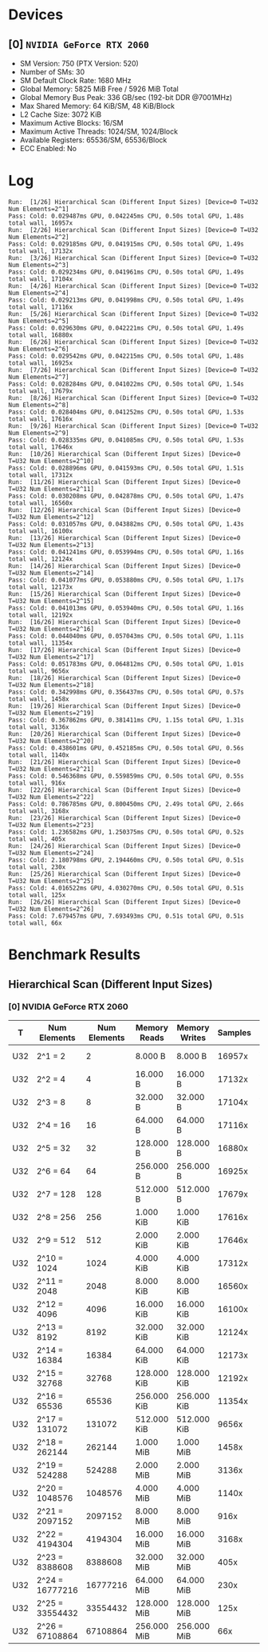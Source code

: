 # Devices

## [0] `NVIDIA GeForce RTX 2060`
* SM Version: 750 (PTX Version: 520)
* Number of SMs: 30
* SM Default Clock Rate: 1680 MHz
* Global Memory: 5825 MiB Free / 5926 MiB Total
* Global Memory Bus Peak: 336 GB/sec (192-bit DDR @7001MHz)
* Max Shared Memory: 64 KiB/SM, 48 KiB/Block
* L2 Cache Size: 3072 KiB
* Maximum Active Blocks: 16/SM
* Maximum Active Threads: 1024/SM, 1024/Block
* Available Registers: 65536/SM, 65536/Block
* ECC Enabled: No

# Log

```
Run:  [1/26] Hierarchical Scan (Different Input Sizes) [Device=0 T=U32 Num Elements=2^1]
Pass: Cold: 0.029487ms GPU, 0.042245ms CPU, 0.50s total GPU, 1.48s total wall, 16957x 
Run:  [2/26] Hierarchical Scan (Different Input Sizes) [Device=0 T=U32 Num Elements=2^2]
Pass: Cold: 0.029185ms GPU, 0.041915ms CPU, 0.50s total GPU, 1.49s total wall, 17132x 
Run:  [3/26] Hierarchical Scan (Different Input Sizes) [Device=0 T=U32 Num Elements=2^3]
Pass: Cold: 0.029234ms GPU, 0.041961ms CPU, 0.50s total GPU, 1.49s total wall, 17104x 
Run:  [4/26] Hierarchical Scan (Different Input Sizes) [Device=0 T=U32 Num Elements=2^4]
Pass: Cold: 0.029213ms GPU, 0.041998ms CPU, 0.50s total GPU, 1.49s total wall, 17116x 
Run:  [5/26] Hierarchical Scan (Different Input Sizes) [Device=0 T=U32 Num Elements=2^5]
Pass: Cold: 0.029630ms GPU, 0.042221ms CPU, 0.50s total GPU, 1.49s total wall, 16880x 
Run:  [6/26] Hierarchical Scan (Different Input Sizes) [Device=0 T=U32 Num Elements=2^6]
Pass: Cold: 0.029542ms GPU, 0.042215ms CPU, 0.50s total GPU, 1.48s total wall, 16925x 
Run:  [7/26] Hierarchical Scan (Different Input Sizes) [Device=0 T=U32 Num Elements=2^7]
Pass: Cold: 0.028284ms GPU, 0.041022ms CPU, 0.50s total GPU, 1.54s total wall, 17679x 
Run:  [8/26] Hierarchical Scan (Different Input Sizes) [Device=0 T=U32 Num Elements=2^8]
Pass: Cold: 0.028404ms GPU, 0.041252ms CPU, 0.50s total GPU, 1.53s total wall, 17616x 
Run:  [9/26] Hierarchical Scan (Different Input Sizes) [Device=0 T=U32 Num Elements=2^9]
Pass: Cold: 0.028335ms GPU, 0.041085ms CPU, 0.50s total GPU, 1.53s total wall, 17646x 
Run:  [10/26] Hierarchical Scan (Different Input Sizes) [Device=0 T=U32 Num Elements=2^10]
Pass: Cold: 0.028896ms GPU, 0.041593ms CPU, 0.50s total GPU, 1.51s total wall, 17312x 
Run:  [11/26] Hierarchical Scan (Different Input Sizes) [Device=0 T=U32 Num Elements=2^11]
Pass: Cold: 0.030208ms GPU, 0.042878ms CPU, 0.50s total GPU, 1.47s total wall, 16560x 
Run:  [12/26] Hierarchical Scan (Different Input Sizes) [Device=0 T=U32 Num Elements=2^12]
Pass: Cold: 0.031057ms GPU, 0.043882ms CPU, 0.50s total GPU, 1.43s total wall, 16100x 
Run:  [13/26] Hierarchical Scan (Different Input Sizes) [Device=0 T=U32 Num Elements=2^13]
Pass: Cold: 0.041241ms GPU, 0.053994ms CPU, 0.50s total GPU, 1.16s total wall, 12124x 
Run:  [14/26] Hierarchical Scan (Different Input Sizes) [Device=0 T=U32 Num Elements=2^14]
Pass: Cold: 0.041077ms GPU, 0.053880ms CPU, 0.50s total GPU, 1.17s total wall, 12173x 
Run:  [15/26] Hierarchical Scan (Different Input Sizes) [Device=0 T=U32 Num Elements=2^15]
Pass: Cold: 0.041013ms GPU, 0.053940ms CPU, 0.50s total GPU, 1.16s total wall, 12192x 
Run:  [16/26] Hierarchical Scan (Different Input Sizes) [Device=0 T=U32 Num Elements=2^16]
Pass: Cold: 0.044040ms GPU, 0.057043ms CPU, 0.50s total GPU, 1.11s total wall, 11354x 
Run:  [17/26] Hierarchical Scan (Different Input Sizes) [Device=0 T=U32 Num Elements=2^17]
Pass: Cold: 0.051783ms GPU, 0.064812ms CPU, 0.50s total GPU, 1.01s total wall, 9656x 
Run:  [18/26] Hierarchical Scan (Different Input Sizes) [Device=0 T=U32 Num Elements=2^18]
Pass: Cold: 0.342998ms GPU, 0.356437ms CPU, 0.50s total GPU, 0.57s total wall, 1458x 
Run:  [19/26] Hierarchical Scan (Different Input Sizes) [Device=0 T=U32 Num Elements=2^19]
Pass: Cold: 0.367862ms GPU, 0.381411ms CPU, 1.15s total GPU, 1.31s total wall, 3136x 
Run:  [20/26] Hierarchical Scan (Different Input Sizes) [Device=0 T=U32 Num Elements=2^20]
Pass: Cold: 0.438601ms GPU, 0.452185ms CPU, 0.50s total GPU, 0.56s total wall, 1140x 
Run:  [21/26] Hierarchical Scan (Different Input Sizes) [Device=0 T=U32 Num Elements=2^21]
Pass: Cold: 0.546368ms GPU, 0.559859ms CPU, 0.50s total GPU, 0.55s total wall, 916x 
Run:  [22/26] Hierarchical Scan (Different Input Sizes) [Device=0 T=U32 Num Elements=2^22]
Pass: Cold: 0.786785ms GPU, 0.800450ms CPU, 2.49s total GPU, 2.66s total wall, 3168x 
Run:  [23/26] Hierarchical Scan (Different Input Sizes) [Device=0 T=U32 Num Elements=2^23]
Pass: Cold: 1.236582ms GPU, 1.250375ms CPU, 0.50s total GPU, 0.52s total wall, 405x 
Run:  [24/26] Hierarchical Scan (Different Input Sizes) [Device=0 T=U32 Num Elements=2^24]
Pass: Cold: 2.180798ms GPU, 2.194460ms CPU, 0.50s total GPU, 0.51s total wall, 230x 
Run:  [25/26] Hierarchical Scan (Different Input Sizes) [Device=0 T=U32 Num Elements=2^25]
Pass: Cold: 4.016522ms GPU, 4.030270ms CPU, 0.50s total GPU, 0.51s total wall, 125x 
Run:  [26/26] Hierarchical Scan (Different Input Sizes) [Device=0 T=U32 Num Elements=2^26]
Pass: Cold: 7.679457ms GPU, 7.693493ms CPU, 0.51s total GPU, 0.51s total wall, 66x 
```

# Benchmark Results

## Hierarchical Scan (Different Input Sizes)

### [0] NVIDIA GeForce RTX 2060

|  T  |  Num Elements   | Num Elements | Memory Reads | Memory Writes | Samples |  CPU Time  |  Noise  |  GPU Time  |  Noise  |  Elem/s  | GlobalMem BW | BWUtil |
|-----|-----------------|--------------|--------------|---------------|---------|------------|---------|------------|---------|----------|--------------|--------|
| U32 |         2^1 = 2 |            2 |      8.000 B |       8.000 B |  16957x |  42.245 us |  45.14% |  29.487 us |  15.13% |  67.827K | 542.618 KB/s |  0.00% |
| U32 |         2^2 = 4 |            4 |     16.000 B |      16.000 B |  17132x |  41.915 us |  45.08% |  29.185 us |  11.12% | 137.055K |   1.096 MB/s |  0.00% |
| U32 |         2^3 = 8 |            8 |     32.000 B |      32.000 B |  17104x |  41.961 us |  46.12% |  29.234 us |   9.41% | 273.649K |   2.189 MB/s |  0.00% |
| U32 |        2^4 = 16 |           16 |     64.000 B |      64.000 B |  17116x |  41.998 us |  45.19% |  29.213 us |  10.72% | 547.702K |   4.382 MB/s |  0.00% |
| U32 |        2^5 = 32 |           32 |    128.000 B |     128.000 B |  16880x |  42.221 us | 116.81% |  29.630 us | 108.68% |   1.080M |   8.640 MB/s |  0.00% |
| U32 |        2^6 = 64 |           64 |    256.000 B |     256.000 B |  16925x |  42.215 us |  44.85% |  29.542 us |  10.67% |   2.166M |  17.331 MB/s |  0.01% |
| U32 |       2^7 = 128 |          128 |    512.000 B |     512.000 B |  17679x |  41.022 us |  46.27% |  28.284 us |   7.99% |   4.526M |  36.205 MB/s |  0.01% |
| U32 |       2^8 = 256 |          256 |    1.000 KiB |     1.000 KiB |  17616x |  41.252 us | 116.58% |  28.404 us | 107.30% |   9.013M |  72.103 MB/s |  0.02% |
| U32 |       2^9 = 512 |          512 |    2.000 KiB |     2.000 KiB |  17646x |  41.085 us |  46.99% |  28.335 us |  11.63% |  18.069M | 144.554 MB/s |  0.04% |
| U32 |     2^10 = 1024 |         1024 |    4.000 KiB |     4.000 KiB |  17312x |  41.593 us |  68.36% |  28.896 us |  51.86% |  35.437M | 283.495 MB/s |  0.08% |
| U32 |     2^11 = 2048 |         2048 |    8.000 KiB |     8.000 KiB |  16560x |  42.878 us | 211.83% |  30.208 us | 207.60% |  67.797M | 542.377 MB/s |  0.16% |
| U32 |     2^12 = 4096 |         4096 |   16.000 KiB |    16.000 KiB |  16100x |  43.882 us |  42.94% |  31.057 us |   7.86% | 131.888M |   1.055 GB/s |  0.31% |
| U32 |     2^13 = 8192 |         8192 |   32.000 KiB |    32.000 KiB |  12124x |  53.994 us |  33.95% |  41.241 us |  12.76% | 198.638M |   1.589 GB/s |  0.47% |
| U32 |    2^14 = 16384 |        16384 |   64.000 KiB |    64.000 KiB |  12173x |  53.880 us |  31.55% |  41.077 us |   5.09% | 398.857M |   3.191 GB/s |  0.95% |
| U32 |    2^15 = 32768 |        32768 |  128.000 KiB |   128.000 KiB |  12192x |  53.940 us |  32.71% |  41.013 us |   7.07% | 798.968M |   6.392 GB/s |  1.90% |
| U32 |    2^16 = 65536 |        65536 |  256.000 KiB |   256.000 KiB |  11354x |  57.043 us |  30.10% |  44.040 us |   6.14% |   1.488G |  11.905 GB/s |  3.54% |
| U32 |   2^17 = 131072 |       131072 |  512.000 KiB |   512.000 KiB |   9656x |  64.812 us |  26.30% |  51.783 us |   7.67% |   2.531G |  20.250 GB/s |  6.03% |
| U32 |   2^18 = 262144 |       262144 |    1.000 MiB |     1.000 MiB |   1458x | 356.437 us |   6.29% | 342.998 us |   4.90% | 764.273M |   6.114 GB/s |  1.82% |
| U32 |   2^19 = 524288 |       524288 |    2.000 MiB |     2.000 MiB |   3136x | 381.411 us |  21.76% | 367.862 us |  21.42% |   1.425G |  11.402 GB/s |  3.39% |
| U32 |  2^20 = 1048576 |      1048576 |    4.000 MiB |     4.000 MiB |   1140x | 452.185 us |   5.07% | 438.601 us |   4.01% |   2.391G |  19.126 GB/s |  5.69% |
| U32 |  2^21 = 2097152 |      2097152 |    8.000 MiB |     8.000 MiB |    916x | 559.859 us |   3.25% | 546.368 us |   2.10% |   3.838G |  30.707 GB/s |  9.14% |
| U32 |  2^22 = 4194304 |      4194304 |   16.000 MiB |    16.000 MiB |   3168x | 800.450 us |  41.66% | 786.785 us |  41.62% |   5.331G |  42.648 GB/s | 12.69% |
| U32 |  2^23 = 8388608 |      8388608 |   32.000 MiB |    32.000 MiB |    405x |   1.250 ms |   1.77% |   1.237 ms |   1.35% |   6.784G |  54.270 GB/s | 16.15% |
| U32 | 2^24 = 16777216 |     16777216 |   64.000 MiB |    64.000 MiB |    230x |   2.194 ms |  19.62% |   2.181 ms |  19.60% |   7.693G |  61.545 GB/s | 18.31% |
| U32 | 2^25 = 33554432 |     33554432 |  128.000 MiB |   128.000 MiB |    125x |   4.030 ms |   1.79% |   4.017 ms |   1.76% |   8.354G |  66.833 GB/s | 19.89% |
| U32 | 2^26 = 67108864 |     67108864 |  256.000 MiB |   256.000 MiB |     66x |   7.693 ms |   0.46% |   7.679 ms |   0.43% |   8.739G |  69.910 GB/s | 20.80% |
